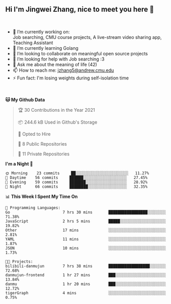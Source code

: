Hi I'm Jingwei Zhang, nice to meet you here 👋
---
<br>


- 🔭 I’m currently working on: <br>
    Job searching, CMU course projects, A live-stream video sharing app, Teaching Assistant
- 🌱 I’m currently learning Golang
- 👯 I’m looking to collaborate on meaningful open source projects
- 🤔 I’m looking for help with Job searching :3
- 💬 Ask me about the meaning of life (42)
- 📫 How to reach me: jzhang5@andrew.cmu.edu
- ⚡ Fun fact: I'm losing weights during self-isolation time
<br>


<!--START_SECTION:waka-->
**🐱 My Github Data** 

> 🏆 30 Contributions in the Year 2021
 > 
> 📦 244.6 kB Used in Github's Storage 
 > 
> 💼 Opted to Hire
 > 
> 📜 8 Public Repositories 
 > 
> 🔑 11 Private Repositories  
 > 
**I'm a Night 🦉** 

```text
🌞 Morning    23 commits     ██░░░░░░░░░░░░░░░░░░░░░░░   11.27% 
🌆 Daytime    56 commits     ██████░░░░░░░░░░░░░░░░░░░   27.45% 
🌃 Evening    59 commits     ███████░░░░░░░░░░░░░░░░░░   28.92% 
🌙 Night      66 commits     ████████░░░░░░░░░░░░░░░░░   32.35%

```


📊 **This Week I Spent My Time On** 

```text
💬 Programming Languages: 
Go                       7 hrs 30 mins       █████████████████░░░░░░░░   71.38% 
JavaScript               2 hrs 5 mins        █████░░░░░░░░░░░░░░░░░░░░   19.82% 
Other                    17 mins             ░░░░░░░░░░░░░░░░░░░░░░░░░   2.81% 
YAML                     11 mins             ░░░░░░░░░░░░░░░░░░░░░░░░░   1.87% 
JSON                     10 mins             ░░░░░░░░░░░░░░░░░░░░░░░░░   1.73%

🐱‍💻 Projects: 
bilibili-danmujun        7 hrs 38 mins       ██████████████████░░░░░░░   72.68% 
danmujun-frontend        1 hr 27 mins        ███░░░░░░░░░░░░░░░░░░░░░░   13.84% 
danmu                    1 hr 20 mins        ███░░░░░░░░░░░░░░░░░░░░░░   12.72% 
tigerGraph               4 mins              ░░░░░░░░░░░░░░░░░░░░░░░░░   0.75%

```


<!--END_SECTION:waka-->
